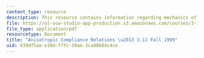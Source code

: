 ```yaml
---
content_type: resource
description: This resource contains information regarding mechanics of materials.
file: https://ol-ocw-studio-app-production.s3.amazonaws.com/courses/3-11-mechanics-of-materials-fall-1999/939df5aee10df7fc39ae3cad868dc4ce_MIT3_11F99_kep.pdf
file_type: application/pdf
resourcetype: Document
title: "Anisotropic Compliance Relations \u2013 3.11 Fall 1999"
uid: 939df5ae-e10d-f7fc-39ae-3cad868dc4ce
---
```

